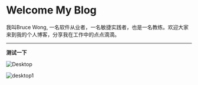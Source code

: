 # Welcome My Blog

我叫Bruce Wong, 一名软件从业者，一名敏捷实践者，也是一名教练。欢迎大家来到我的个人博客，分享我在工作中的点点滴滴。
***
**测试一下**

![Desktop](https://www.chula.ac.th/wp-content/uploads/2018/03/smcrecruitment-hero-1440x900.jpg)

![desktop1](http://pic87.nipic.com/file/20160115/4984580_161116299000_2.jpg)
